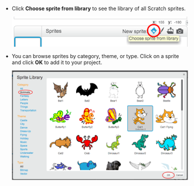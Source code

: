 + Click **Choose sprite from library** to see the library of all Scratch sprites.
    
    ![스크린샷](images/sprite-library.png)

+ You can browse sprites by category, theme, or type. Click on a sprite and click **OK** to add it to your project.
    
    ![스크린샷](images/sprite-choose.png)